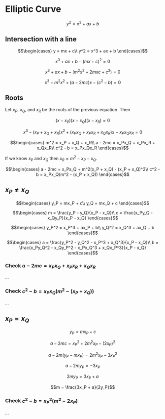 # Elliptic Curve

$$y^2 = x^3 + ax + b$$

## Intersection with a line

$$\begin{cases}
  y = mx + c\\
  y^2 = x^3 + ax + b
\end{cases}$$

$$x^3 + ax + b - (mx + c)^2 = 0$$

$$x^3 + ax + b - (m^2x^2 + 2mxc + c^2) = 0$$

$$x^3 - m^2x^2 + (a - 2mc)x - (c^2 - b) = 0$$

## Roots

Let $x_P$, $x_Q$, and $x_R$ be the roots of the previous equation. Then

$$(x - x_P)(x - x_Q)(x - x_R) = 0$$

$$x^3 - (x_P + x_Q + x_R)x^2 + (x_Px_Q + x_Px_R + x_Qx_R)x - x_Px_Qx_R = 0$$

$$\begin{cases}
  m^2 = x_P + x_Q + x_R\\
  a - 2mc = x_Px_Q + x_Px_R + x_Qx_R\\
  c^2 - b = x_Px_Qx_R
\end{cases}$$

If we know $x_P$ and $x_Q$ then $x_R = m^2 - x_P - x_Q$.

$$\begin{cases}
  a - 2mc = x_Px_Q + m^2(x_P + x_Q) - (x_P + x_Q)^2\\
  c^2 - b = x_Px_Q(m^2 - (x_P + x_Q))
\end{cases}$$

## $x_P ≠ x_Q$

$$\begin{cases}
  y_P = mx_P + c\\
  y_Q = mx_Q + c
\end{cases}$$

$$\begin{cases}
  m = \frac{y_P - y_Q}{x_P - x_Q}\\
  c = \frac{x_Py_Q - x_Qy_P}{x_P - x_Q}
\end{cases}$$

$$\begin{cases}
  y_P^2 = x_P^3 + ax_P + b\\
  y_Q^2 = x_Q^3 + ax_Q + b
\end{cases}$$

$$\begin{cases}
  a = \frac{y_P^2 - y_Q^2 - x_P^3 + x_Q^3}{x_P - x_Q}\\
  b = \frac{x_Py_Q^2 - x_Qy_P^2 - x_Px_Q^3 + x_Qx_P^3}{x_P - x_Q}
\end{cases}$$

### Check $a - 2mc = x_Px_Q + x_Px_R + x_Qx_R$

...

### Check $c^2 - b = x_Px_Q(m^2 - (x_P + x_Q))$

...

## $x_P = x_Q$

$$y_P = mx_P + c$$

$$a - 2mc = x_P^2 + 2m^2x_P - (2x_P)^2$$

$$a - 2m(y_P-mx_P) = 2m^2x_P - 3x_P^2$$

$$a - 2my_P = -3x_P$$

$$2my_P = 3x_P + a$$

$$m = \frac{3x_P + a}{2y_P}$$

### Check $c^2 - b = x_P^2(m^2 - 2x_P)$

...
